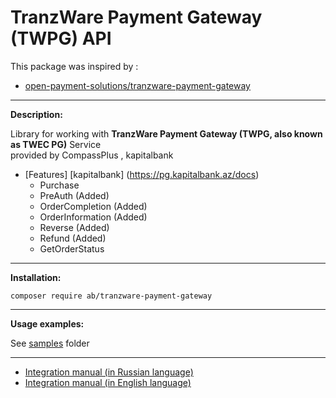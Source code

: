 # TranzWare Payment Gateway (TWPG) API

This package was inspired by :
- [open-payment-solutions/tranzware-payment-gateway](https://github.com/Open-Payment-Solutions/TranzWarePaymentGatewayApi)


----

**Description:**

Library for working with **TranzWare Payment Gateway (TWPG, also known as TWEC PG)** Service <br/>
provided by CompassPlus , kapitalbank

- [Features] [kapitalbank] (https://pg.kapitalbank.az/docs)
	- Purchase
	- PreAuth (Added)
	- OrderCompletion  (Added)
	- OrderInformation (Added)
	- Reverse (Added)
	- Refund (Added)
	- GetOrderStatus
---

**Installation:**

```
composer require ab/tranzware-payment-gateway
```

---

**Usage examples:**

See [samples](samples) folder

---

- [Integration manual (in Russian language)](docs/Integration_Instruction_TWEC_PG.pdf)
- [Integration manual (in English language)](docs/Integration_Instruction_TWEC_PG-En.pdf)

